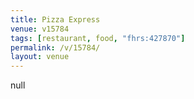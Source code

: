 ```yaml
---
title: Pizza Express
venue: v15784
tags: [restaurant, food, "fhrs:427870"]
permalink: /v/15784/
layout: venue
---
```

null